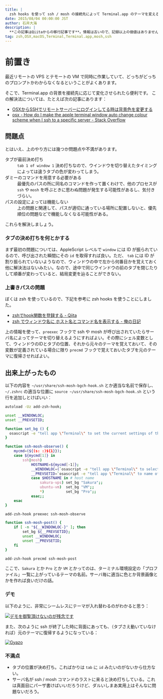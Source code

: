 ```yaml
---
title: |
  zsh hooks を使って ssh / mosh の接続先によって Terminal.app のテーマを変える
date: 2015/08/04 00:00:00 JST
author: 石井大海
description: |
  **この記事はQiitaからの移行記事です**。情報は古いので、記録以上の価値はありません。
tag: zsh,OSX,macOS,Terminal,Terminal.app,mosh,ssh
---
```


前置き
=====

最近リモートの VPS とテモートの VM で同時に作業していて、どっちがどっちのプロンプトかわからなくなるということがよくあります。

そこで、Terminal.app の背景を接続先に応じて変化させられたら便利です。
この解決法については、たとえば次の記事にあります：

* [OSXからSSHでリモートサーバーにログインしてる時は背景色を変更する](http://qiita.com/ironsand/items/b04581bf668f886e3d20)
* [osx - How do I make the apple terminal window auto change colour scheme when I ssh to a specific server - Stack Overflow](http://stackoverflow.com/questions/157959/how-do-i-make-the-apple-terminal-window-auto-change-colour-scheme-when-i-ssh-to)

問題点
-------

とはいえ、上のやり方には幾つか問題点や不満があります。

<dl>
<dt>タブが最前決め打ち</dt>
<dd><code>tab 1 of window 1</code> 決め打ちなので、ウインドウを切り替えたタイミングによっては違うタブの色が変わってしまう。</dd>
<dt>ダミーのコマンドを用意する必要がある</dt>
<dd>最優先のパスの所に同名のコマンドを作って置くわけで、他のプロセスが <code>ssh</code> や <code>mosh</code> を呼ぶときに思わぬ問題が発生する可能性があるし、気付きづらい。</dd>
<dt>パスの設定によっては機能しない
<dd>上の問題と関連して、パスが適切に通っている場所に配置しないと、優先順位の問題などで機能しなくなる可能性がある。</dd>
</dl>

これらを解決しましょう。

### タブの決め打ちを何とかする
まず最初の問題については、AppleScript レベルで `window` には ID が振られているので、呼び出された瞬間にその `id` を取得すれば良い。ただ、 `tab` には ID が割り振られていないようなので、ウィンドウの中で左から何番目かを覚えておく他に解決法はないみたい。なので、途中で同じウインドウの前のタブを閉じたりして順番が変わっていると、結局変更を辿ることができない。

### 上書きパスの問題
ぼくは zsh を使っているので、下記を参考に zsh hooks を使うことにしました。

* [zshでhook関数を登録する - Qiita](http://qiita.com/mollifier/items/558712f1a93ee07e22e2)
* [zsh でウィンドウ名に ホスト名とコマンド名を表示する - 俺の日記](http://izawa.hatenablog.jp/entry/2012/09/18/220106)

上の情報を使って、`preexec` フックで ssh や mosh が呼び出されていたらサーバ名によってテーマを切り替えるようにすればよい。その際にシェル変数として、ウィンドウのIDとタブの位置、それから元々のテーマを覚えておいて、その変数が定義されている場合に限り `precmd` フックで覚えておいたタブを元のテーマに復帰させればよい。

出来上がったもの
---------------

以下の内容を `~/usr/share/ssh-mosh-bgch-hook.sh` とか適当な名前で保存し、 `~/.zshrc` の適当な位置に `source ~/usr/share/ssh-mosh-bgch-hook.sh` という行を追加しとけばいい：

```zsh:ssh-mosh-bgch-hook.sh
autoload -Uz add-zsh-hook;

unset __WINDOWLOC;
unset __PREVSETID;

function set_bg () {
  osascript -e "tell app \"Terminal\" to set the current settings of the tab ${__WINDOWLOC[1]} of window id ${__WINDOWLOC[2]} to settings set \"$1\""
}

function ssh-mosh-observe() {
    mycmd=(${(s: :)${1}});
    case ${mycmd[1]} in
        ssh|mosh)
            HOSTNAME=${mycmd[-1]};
            __WINDOWLOC=(`osascript -e "tell app \"Terminal\" to selected tab of the window 1" | cut -d' ' -f 2,6`);
            __PREVSETID=`osascript -e "tell app \"Terminal\" to name of current settings of tab ${__WINDOWLOC[1]} of the window id ${__WINDOWLOC[2]}"`;
            case $HOSTNAME in # host name
                sakura-vps) set_bg "Sakura";;
                ubuntu-vm)  set_bg "VM";;
                *)          set_bg "Pro";;
            esac;;
    esac
}

add-zsh-hook preexec ssh-mosh-observe

function ssh-mosh-post() {
    if [ -n "${__WINDOWLOC-}" ]; then
        set_bg ${__PREVSETID};
        unset __WINDOWLOC;
        unset __PREVSETID;
    fi
}

add-zsh-hook precmd ssh-mosh-post
```

ここで、`Sakura` とか `Pro` とか `VM` とかってのは、ターミナル環境設定の「プロファイル」一覧に上がっているテーマの名前。サーバ毎に適当に色とか背景画像とかを作れば良いだけの話。

### デモ

以下のように、非常にシームレスにテーマが入れ替わるのがわかると思う：

[![デモを御覧頂けないのが残念です](http://i.gyazo.com/13a3c43d6bee5cfcb27770f9b76ae43f.gif)](http://gyazo.com/13a3c43d6bee5cfcb27770f9b76ae43f)

また、次のように ssh が終了した時に背面にあっても、（タブさえ動いていなければ）元のテーマに復帰するようになっている：

[![Gyazo](http://i.gyazo.com/2b7eb83278afb22d029c703bc1b43e66.gif)](http://gyazo.com/2b7eb83278afb22d029c703bc1b43e66)

### 不満点

* タブの位置が決め打ち。こればかりは `tab` に `id` みたいのがないから仕方ない。
* サーバ名が ssh / mosh コマンドのラストに来ると決め打ちしている。これは真面目にパーザ書けばいいだろうけど、ダルいしまあ実用上はそんなに問題ないだろう。
